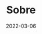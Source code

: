 ---
title: "Sobre"
date: 2022-03-06
layout: "about"
slug: "about"
menu:
    main:
        weight: 2
        params: 
            # icon: about
---